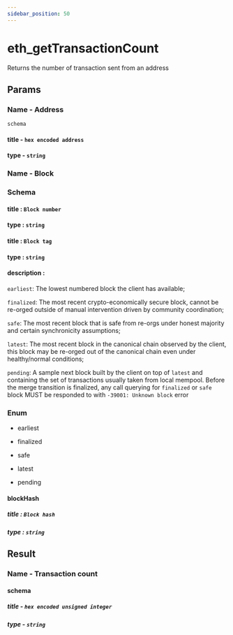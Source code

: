 ```yaml
---
sidebar_position: 50
---
```


# eth_getTransactionCount

Returns the number of transaction sent from an address

## Params

### Name - Address
`schema`
#### title - `hex encoded address`
#### type - `string`

### Name - Block

### Schema

#### title : `Block number`

#### type : `string`

#### title : `Block tag`

#### type : `string`

#### description :

`earliest`: The lowest numbered block the client has available;

`finalized`: The most recent crypto-economically secure block, cannot be re-orged outside of manual intervention driven by community coordination;

`safe`: The most recent block that is safe from re-orgs under honest majority and certain synchronicity assumptions;

`latest`: The most recent block in the canonical chain observed by the client, this block may be re-orged out of the canonical chain even under healthy/normal conditions;

`pending`: A sample next block built by the client on top of `latest` and containing the set of transactions usually taken from local mempool. Before the merge transition is finalized, any call querying for `finalized` or `safe` block MUST be responded to with `-39001: Unknown block` error

### Enum

- earliest

- finalized

- safe

- latest

- pending

#### blockHash
##### title : `Block hash`
##### type : `string`

## Result 

### Name - Transaction count
#### schema

##### title - `hex encoded unsigned integer`
##### type - `string`
